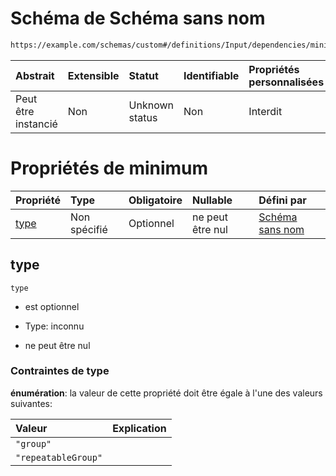 # Schéma de Schéma sans nom

```txt
https://example.com/schemas/custom#/definitions/Input/dependencies/minimum
```



| Abstrait            | Extensible | Statut         | Identifiable | Propriétés personnalisées | Propriétés Additionnelles | Limites d'accès | Défini dans                                                                        |
| :------------------ | :--------- | :------------- | :----------- | :------------------------ | :------------------------ | :-------------- | :--------------------------------------------------------------------------------- |
| Peut être instancié | Non        | Unknown status | Non          | Interdit                  | Autorisé                  | aucun           | [FRW.form.schema.json\*](../out/FRW.form.schema.json "ouvrir le schéma d'origine") |

# Propriétés de minimum

| Propriété     | Type         | Obligatoire | Nullable         | Défini par                                                                                                                                                                    |
| :------------ | :----------- | :---------- | :--------------- | :---------------------------------------------------------------------------------------------------------------------------------------------------------------------------- |
| [type](#type) | Non spécifié | Optionnel   | ne peut être nul | [Schéma sans nom](frw-definitions-input-dependencies-minimum-properties-type.md "https://example.com/schemas/custom#/definitions/Input/dependencies/minimum/properties/type") |

## type



`type`

*   est optionnel

*   Type: inconnu

*   ne peut être nul

### Contraintes de type

**énumération**: la valeur de cette propriété doit être égale à l'une des valeurs suivantes:

| Valeur              | Explication |
| :------------------ | :---------- |
| `"group"`           |             |
| `"repeatableGroup"` |             |
